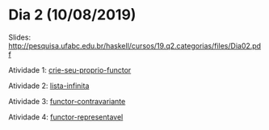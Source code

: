 # Dia 2 (10/08/2019)

Slides: http://pesquisa.ufabc.edu.br/haskell/cursos/19.q2.categorias/files/Dia02.pdf

Atividade 1: [crie-seu-proprio-functor](./crie-seu-proprio-functor)

Atividade 2: [lista-infinita](./lista-infinita)

Atividade 3: [functor-contravariante](./functor-contravariante)

Atividade 4: [functor-representavel](./functor-representavel)
